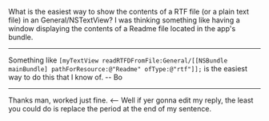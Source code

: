 What is the easiest way to show the contents of a RTF file (or a plain text file) in an General/NSTextView? I was thinking something like having a window displaying the contents of a Readme file located in the app's bundle.

----

Something like <code>[myTextView readRTFDFromFile:General/[[NSBundle mainBundle] pathForResource:@"Readme" ofType:@"rtf"]];</code> is the easiest way to do this that I know of.  -- Bo

----

Thanks man, worked just fine. <-- Well if yer gonna edit my reply, the least you could do is replace the period at the end of my sentence.